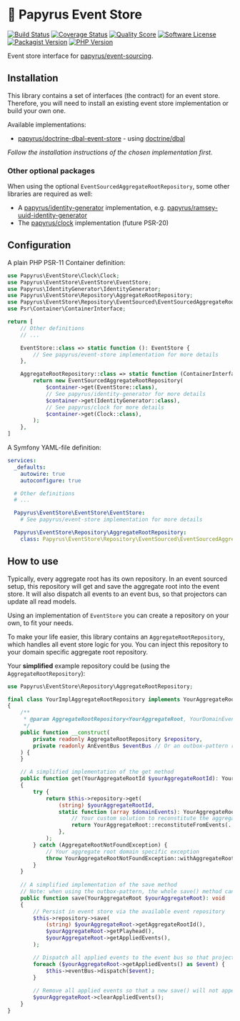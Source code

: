 # 📜 Papyrus Event Store
[![Build Status](https://scrutinizer-ci.com/g/papyrusphp/event-store/badges/build.png?b=main)](https://github.com/papyrusphp/event-store/actions)
[![Coverage Status](https://img.shields.io/scrutinizer/coverage/g/papyrusphp/event-store.svg?style=flat)](https://scrutinizer-ci.com/g/papyrusphp/event-store/code-structure)
[![Quality Score](https://img.shields.io/scrutinizer/g/papyrusphp/event-store.svg?style=flat)](https://scrutinizer-ci.com/g/papyrusphp/event-store)
[![Software License](https://img.shields.io/badge/license-MIT-brightgreen.svg?style=flat)](LICENSE)
[![Packagist Version](https://img.shields.io/packagist/v/papyrus/event-store.svg?style=flat&include_prereleases)](https://packagist.org/packages/papyrus/event-store)
[![PHP Version](https://img.shields.io/badge/php-%5E8.1-8892BF.svg?style=flat)](http://www.php.net)

Event store interface for [papyrus/event-sourcing](https://github.com/papyrusphp/event-sourcing).

## Installation
This library contains a set of interfaces (the contract) for an event store.
Therefore, you will need to install an existing event store implementation or build your own one.

Available implementations:
- [papyrus/doctrine-dbal-event-store](https://github.com/papyrusphp/doctrine-dbal-event-store) - using [doctrine/dbal](https://github.com/doctrine/dbal)

_Follow the installation instructions of the chosen implementation first._

### Other optional packages
When using the optional `EventSourcedAggregateRootRepository`, some other libraries are required as well:
- A [papyrus/identity-generator](https://github.com/papyrusphp/identity-generator) implementation, e.g. [papyrus/ramsey-uuid-identity-generator](https://github.com/papyrusphp/ramsey-uuid-identity-generator)
- The [papyrus/clock](https://github.com/papyrusphp/clock) implementation (future PSR-20)

## Configuration
A plain PHP PSR-11 Container definition:
```php
use Papyrus\EventStore\Clock\Clock;
use Papyrus\EventStore\EventStore\EventStore;
use Papyrus\IdentityGenerator\IdentityGenerator;
use Papyrus\EventStore\Repository\AggregateRootRepository;
use Papyrus\EventStore\Repository\EventSourced\EventSourcedAggregateRootRepository;
use Psr\Container\ContainerInterface;

return [
    // Other definitions
    // ...

    EventStore::class => static function (): EventStore {
        // See papyrus/event-store implementation for more details
    },

    AggregateRootRepository::class => static function (ContainerInterface $container): AggregateRootRepository {
        return new EventSourcedAggregateRootRepository(
            $container->get(EventStore::class),
            // See papyrus/identity-generator for more details
            $container->get(IdentityGenerator::class),
            // See papyrus/clock for more details
            $container->get(Clock::class),
        );
    },
]
```
A Symfony YAML-file definition:
```yaml
services:
  _defaults:
    autowire: true
    autoconfigure: true

  # Other definitions
  # ...

  Papyrus\EventStore\EventStore\EventStore:
    # See papyrus/event-store implementation for more details

  Papyrus\EventStore\Repository\AggregateRootRepository:
    class: Papyrus\EventStore\Repository\EventSourced\EventSourcedAggregateRootRepository
```

## How to use
Typically, every aggregate root has its own repository. In an event sourced setup,
this repository will get and save the aggregate root into the event store. It will also dispatch
all events to an event bus, so that projectors can update all read models.

Using an implementation of `EventStore` you can create a repository on your own,
to fit your needs.

To make your life easier, this library contains an `AggregateRootRepository`,
which handles all event store logic for you. You can inject this repository to your domain specific
aggregate root repository.

Your **simplified** example repository could be (using the `AggregateRootRepository`):
```php
use Papyrus\EventStore\Repository\AggregateRootRepository;

final class YourImplAggregateRootRepository implements YourAggregateRootRepository
{
    /**
     * @param AggregateRootRepository<YourAggregateRoot, YourDomainEventInterface> $repository
     */
    public function __construct(
        private readonly AggregateRootRepository $repository,
        private readonly AnEventBus $eventBus // Or an outbox-pattern repository
    ) {
    }

    // A simplified implementation of the get method
    public function get(YourAggregateRootId $yourAggregateRootId): YourAggregateRoot
    {    
        try {
            return $this->repository->get(
                (string) $yourAggregateRootId,
                static function (array $domainEvents): YourAggregateRoot {
                    // Your custom solution to reconstitute the aggregate root
                    return YourAggregateRoot::reconstituteFromEvents(...$domainEvents);
                },
            );
        } catch (AggregateRootNotFoundException) {
            // Your aggregate root domain specific exception
            throw YourAggregateRootNotFoundException::withAggregateRootId($yourAggregateRootId);        
        }
    }
    
    // A simplified implementation of the save method
    // Note: when using the outbox-pattern, the whole save() method can be made atomic (e.g. SQL transactions)
    public function save(YourAggregateRoot $yourAggregateRoot): void
    {
        // Persist in event store via the available event repository 
        $this->repository->save(
            (string) $yourAggregateRoot->getAggregateRootId(),
            $yourAggregateRoot->getPlayhead(),
            $yourAggregateRoot->getAppliedEvents(),
        );

        // Dispatch all applied events to the event bus so that projectors can update read models
        foreach ($yourAggregateRoot->getAppliedEvents() as $event) {
            $this->eventBus->dispatch($event);
        }
        
        // Remove all applied events so that a new save() will not append again
        $yourAggregateRoot->clearAppliedEvents();
    }
}
```
